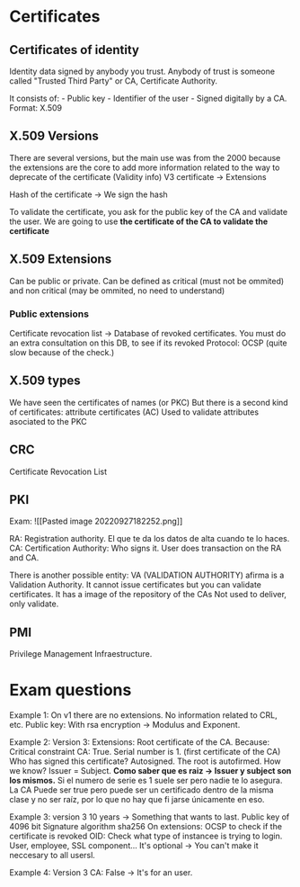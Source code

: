 # Certificates
## Certificates of identity
Identity data signed by anybody you trust.
Anybody of trust is someone called "Trusted Third Party" or CA, Certificate Authority.

It consists of:
	- Public key
	- Identifier of the user
	- Signed digitally by a CA.
Format: X.509

## X.509 Versions
There are several versions, but the main use was from the 2000 because the extensions are the core to add more information related to the way to deprecate of the certificate (Validity info)
V3 certificate -> Extensions

Hash of the certificate -> We sign the hash

To validate the certificate, you ask for the public key of the CA and validate the user.
We are going to use **the certificate of the CA to validate the certificate**


## X.509 Extensions
Can be public or private.
Can be defined as critical (must not be ommited) and non critical (may be ommited, no need to understand)

### Public extensions
Certificate revocation list -> Database of revoked certificates.
	You must do an extra consultation on this DB, to see if its revoked
	Protocol: OCSP (quite slow because of the check.)


## X.509 types
We have seen the certificates of names (or PKC)
But there is a second kind of certificates: attribute certificates (AC)
	Used to validate attributes asociated to the PKC
## CRC
Certificate Revocation List
## PKI
Exam:
![[Pasted image 20220927182252.png]]

RA: Registration authority. El que te da los datos de alta cuando te lo haces.
CA: Certification Authority: Who signs it. 
User does transaction on the RA and CA.

There is another possible entity: VA (VALIDATION AUTHORITY)
	afirma is a Validation Authority.
	It cannot issue certificates but you can validate certificates.
	It has a image of the repository of the CAs
	Not used to deliver, only validate.

## PMI
Privilege Management Infraestructure.

# Exam questions
Example 1: On v1 there are no extensions.
	No information related to CRL, etc.
Public key:
	With rsa encryption -> Modulus and Exponent.

Example 2: Version 3:
Extensions:
Root certificate of the CA. Because:
	Critical constraint CA: True.
	Serial number is 1. (first certificate of the CA)
	Who has signed this certificate? Autosigned. The root is autofirmed.
	How we know? Issuer = Subject.
	**Como saber que es raiz -> Issuer y subject son los mismos.**
	Si el numero de serie es 1 suele ser pero nadie te lo asegura.
	La CA Puede ser true pero puede ser un certificado dentro de la misma clase y no ser raíz, por lo que no hay que fi jarse únicamente en eso.

Example 3: version 3
10 years -> Something that wants to last.
Public key of 4096 bit
Signature algorithm sha256
On extensions:
	OCSP to check if the certificate is revoked
	OID: Check what type of instancee is trying to login. 
		User, employee, SSL component...
		It's optional -> You can't make it neccesary to all usersl.

Example 4: Version 3
CA: False -> It's for an user.
